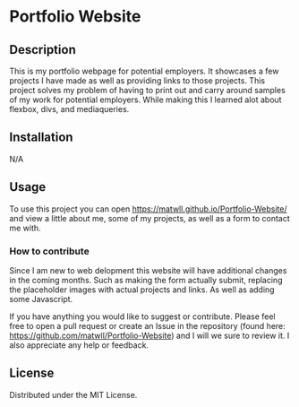 # Portfolio Website

## Description

This is my portfolio webpage for potential employers.
It showcases a few projects I have made as well as providing links to those projects.
This project solves my problem of having to print out and carry around samples of my work for potential employers.
While making this I learned alot about flexbox, divs, and mediaqueries.


## Installation

N/A

## Usage

To use this project you can open https://matwll.github.io/Portfolio-Website/ and view a little about me, some of my projects, as well as a form to contact me with.

### How to contribute

Since I am new to web delopment this website will have additional changes in the coming months. Such as making the form actually submit, replacing the placeholder 
images with actual projects and links. As well as adding some Javascript.

If you have anything you would like to suggest or contribute. Please feel free to open a pull request or create an Issue in the repository (found here: https://github.com/matwll/Portfolio-Website)
and I will we sure to review it. I also appreciate any help or feedback.

## License
Distributed under the MIT License.